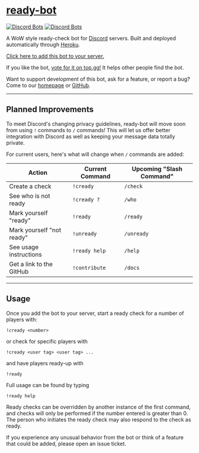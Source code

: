 # [ready-bot](https://burnscommalucas.github.io/ready-bot/)
[![Discord Bots](https://top.gg/api/widget/status/389210640612589568.svg)](https://top.gg/bot/389210640612589568)
[![Discord Bots](https://top.gg/api/widget/servers/389210640612589568.svg)](https://top.gg/bot/389210640612589568)

A WoW style ready-check bot for [Discord](https://discordapp.com) servers. Built and deployed automatically through [Heroku](https://heroku.com).

[Click here to add this bot to your server.](https://discordapp.com/oauth2/authorize?client_id=389210640612589568&scope=bot)

If you like the bot, [vote for it on top.gg!](https://top.gg/bot/389210640612589568) It helps other people find the bot.

Want to support development of this bot, ask for a feature, or report a bug? Come to our [homepage](https://burnscommalucas.github.io/ready-bot/) or [GitHub](https://github.com/BurnsCommaLucas/ready-bot).

---

## Planned Improvements
To meet Discord's changing privacy guidelines, ready-bot will move soon from using `!` commands to `/` commands! This will let us offer better integration with Discord as well as keeping your message data totally private. 

For current users, here's what will change when `/` commands are added:

| Action                    | Current Command | Upcoming "Slash Command" |
| ------------------------- | --------------- | ------------------------ |
| Create a check            | `!cready`       | `/check`                 |
| See who is not ready      | `!cready ?`     | `/who`                   |
| Mark yourself "ready"     | `!ready`        | `/ready`                 |
| Mark yourself "not ready" | `!unready`      | `/unready`               |
| See usage instructions    | `!ready help`   | `/help`                  |
| Get a link to the GitHub  | `!contribute`   | `/docs`                  |

---

## Usage

Once you add the bot to your server, start a ready check for a number of players with:

```
!cready <number>
```
or check for specific players with
```
!cready <user tag> <user tag> ...
```
and have players ready-up with 
```
!ready
```
Full usage can be found by typing 
```
!ready help
```
Ready checks can be overridden by another instance of the first command, and checks will only be performed if the number entered is greater than 0. The person who initiates the ready check may also respond to the check as ready.

If you experience any unusual behavior from the bot or think of a feature that could be added, please open an issue ticket.
